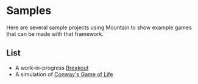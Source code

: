 ﻿# Samples

Here are several sample projects using Mountain to show example games that can be made with that framework.

## List

- A work-in-progress [Breakout](https://github.com/BloodLantern/Mountain/tree/samples/Samples/Breakout)
- A simulation of [Conway's Game of Life](https://github.com/BloodLantern/Mountain/tree/samples/Samples/GameOfLife)
